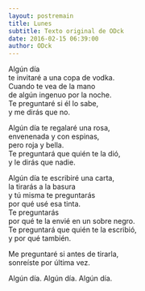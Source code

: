 ```yaml
---
layout: postremain
title: Lunes
subtitle: Texto original de ODck
date: 2016-02-15 06:39:00
author: ODck
---
```


Algún día  
te invitaré a una copa de vodka.  
Cuando te vea de la mano  
de algún ingenuo por la noche.  
Te preguntaré si él lo sabe,  
y me dirás que no.  

Algún día te regalaré una rosa,  
envenenada y con espinas,  
pero roja y bella.  
Te preguntará que quién te la dió,  
y le dirás que nadie.  

Algún día te escribiré una carta,  
la tirarás a la basura  
y tú misma te preguntarás  
por qué usé esa tinta.  
Te preguntarás  
por qué te la envié en un sobre negro.  
Te preguntará que quién te la escribió,  
y por qué también.  

Me preguntaré si antes de tirarla,  
sonreíste por última vez.

Algún día. Algún día. Algún día.